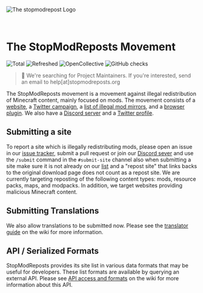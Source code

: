 
<img src="https://i.imgur.com/m6A4RYm.png" alt="The stopmodrepost Logo" >
<br>
<br>
<br>


The StopModReposts Movement
==============

![Total](https://img.shields.io/endpoint?url=https%3A%2F%2Fapi.stopmodreposts.org%2Fstats%2Ftotal.json)
![Refreshed](https://img.shields.io/endpoint?url=https%3A%2F%2Fapi.stopmodreposts.org%2Fstats%2Frefreshed.json)
![OpenCollective](https://opencollective.com/stopmodreposts/tiers/badge.svg)
![GitHub checks](https://badgen.net/github/checks/StopModReposts/Illegal-Mod-Sites)

> 👋 We're searching for Project Maintainers. If you're interested, send an email to help[at]stopmodreposts.org

The StopModReposts movement is a movement against illegal redistribution of Minecraft content, mainly focused on mods. The movement consists of a [website](http://stopmodreposts.org/), a [Twitter campaign](https://twitter.com/search?q=%23StopModReposts&src=savs), a [list of illegal mod mirrors](http://git.io/jaBI), and a [browser plugin](https://stopmodreposts.org/extension). We also have a [Discord server](https://discord.gg/zg4tt2M) and a [Twitter profile](https://twitter.com/StopModReposts).

## Submitting a site
To report a site which is illegally redistributing mods, please open an issue in our [issue tracker](http://git.io/jaB7), submit a pull request or join our [Discord sever](https://discord.gg/zg4tt2M) and use the `/submit` command in the `#submit-site` channel also when submitting a site make sure it is not already on our [list](https://stopmodreposts.org/sites) and a "repost site" that links backs to the original download page does not count as a repost site. We are currently targeting reposting of the following content types: mods, resource packs, maps, and modpacks. In addition, we target websites providing malicious Minecraft content.


## Submitting Translations

We also allow translations to be submitted now. Please see the [translator guide](https://github.com/StopModReposts/Illegal-Mod-Sites/wiki/Translator-guide) on the wiki for more information.

## API / Serialized Formats

StopModReposts provides its site list in various data formats that may be useful for developers. These list formats are available by querying an external API. Please see [API access and formats](https://github.com/StopModReposts/Illegal-Mod-Sites/wiki/API-access-and-formats) on the wiki for more information about this API.


